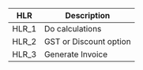 |    HLR   | Description |
| ---------|------------ |
|  HLR_1   | Do calculations |   
|  HLR_2   | GST or Discount option |
|  HLR_3   | Generate Invoice |


                                                                                                  
